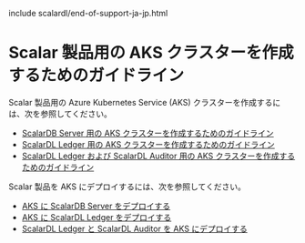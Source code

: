 include scalardl/end-of-support-ja-jp.html

# Scalar 製品用の AKS クラスターを作成するためのガイドライン

Scalar 製品用の Azure Kubernetes Service (AKS) クラスターを作成するには、次を参照してください。

* [ScalarDB Server 用の AKS クラスターを作成するためのガイドライン](CreateAKSClusterForScalarDB.md)
* [ScalarDL Ledger 用の AKS クラスターを作成するためのガイドライン](CreateAKSClusterForScalarDL.md)
* [ScalarDL Ledger および ScalarDL Auditor 用の AKS クラスターを作成するためのガイドライン](CreateAKSClusterForScalarDLAuditor.md)

Scalar 製品を AKS にデプロイするには、次を参照してください。

* [AKS に ScalarDB Server をデプロイする](ManualDeploymentGuideScalarDBServerOnAKS.md)
* [AKS に ScalarDL Ledger をデプロイする](ManualDeploymentGuideScalarDLOnAKS.md)
* [ScalarDL Ledger と ScalarDL Auditor を AKS にデプロイする](ManualDeploymentGuideScalarDLAuditorOnAKS.md)
